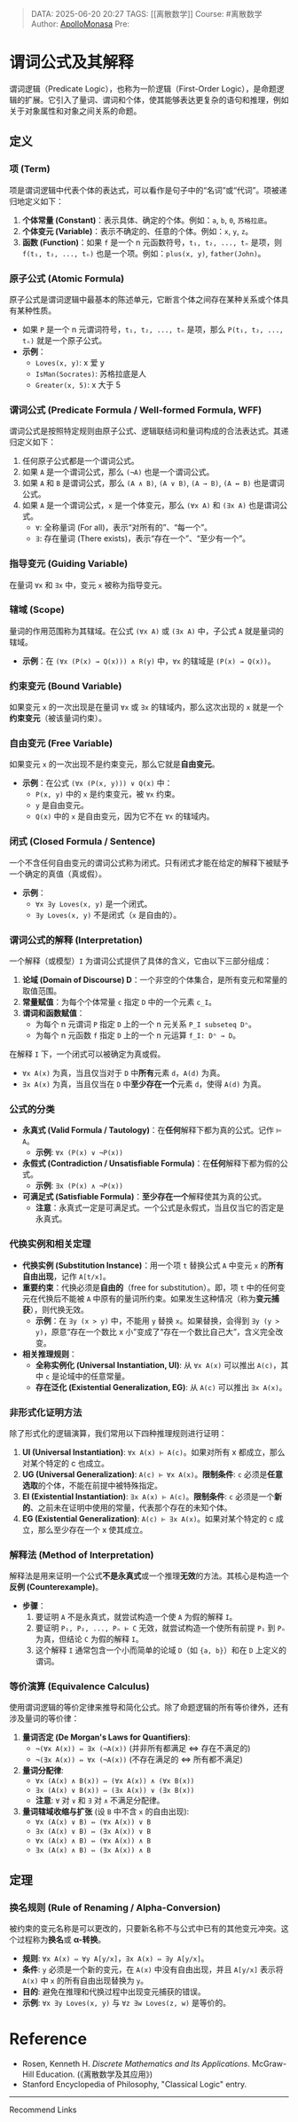 

> DATA: 2025-06-20 20:27
> TAGS: [[离散数学]]
> Course: #离散数学
> Author: [ApolloMonasa](https://github.com/ApolloMonasa)
> Pre:

# 谓词公式及其解释

谓词逻辑（Predicate Logic），也称为一阶逻辑（First-Order Logic），是命题逻辑的扩展。它引入了量词、谓词和个体，使其能够表达更复杂的语句和推理，例如关于对象属性和对象之间关系的命题。

## 定义

### 项 (Term)
项是谓词逻辑中代表个体的表达式，可以看作是句子中的“名词”或“代词”。项被递归地定义如下：
1.  **个体常量 (Constant)**：表示具体、确定的个体。例如：`a`, `b`, `0`, `苏格拉底`。
2.  **个体变元 (Variable)**：表示不确定的、任意的个体。例如：`x`, `y`, `z`。
3.  **函数 (Function)**：如果 `f` 是一个 n 元函数符号，`t₁, t₂, ..., tₙ` 是项，则 `f(t₁, t₂, ..., tₙ)` 也是一个项。例如：`plus(x, y)`, `father(John)`。

### 原子公式 (Atomic Formula)
原子公式是谓词逻辑中最基本的陈述单元，它断言个体之间存在某种关系或个体具有某种性质。
- 如果 `P` 是一个 n 元谓词符号，`t₁, t₂, ..., tₙ` 是项，那么 `P(t₁, t₂, ..., tₙ)` 就是一个原子公式。
- **示例**：
    - `Loves(x, y)`: x 爱 y
    - `IsMan(Socrates)`: 苏格拉底是人
    - `Greater(x, 5)`: x 大于 5

### 谓词公式 (Predicate Formula / Well-formed Formula, WFF)
谓词公式是按照特定规则由原子公式、逻辑联结词和量词构成的合法表达式。其递归定义如下：
1.  任何原子公式都是一个谓词公式。
2.  如果 `A` 是一个谓词公式，那么 `(¬A)` 也是一个谓词公式。
3.  如果 `A` 和 `B` 是谓词公式，那么 `(A ∧ B)`, `(A ∨ B)`, `(A → B)`, `(A ↔ B)` 也是谓词公式。
4.  如果 `A` 是一个谓词公式，`x` 是一个体变元，那么 `(∀x A)` 和 `(∃x A)` 也是谓词公式。
    - `∀`: 全称量词 (For all)，表示“对所有的”、“每一个”。
    - `∃`: 存在量词 (There exists)，表示“存在一个”、“至少有一个”。

### 指导变元 (Guiding Variable)
在量词 `∀x` 和 `∃x` 中，变元 `x` 被称为指导变元。

### 辖域 (Scope)
量词的作用范围称为其辖域。在公式 `(∀x A)` 或 `(∃x A)` 中，子公式 `A` 就是量词的辖域。
- **示例**：在 `(∀x (P(x) → Q(x))) ∧ R(y)` 中，`∀x` 的辖域是 `(P(x) → Q(x))`。

### 约束变元 (Bound Variable)
如果变元 `x` 的一次出现是在量词 `∀x` 或 `∃x` 的辖域内，那么这次出现的 `x` 就是一个**约束变元**（被该量词约束）。

### 自由变元 (Free Variable)
如果变元 `x` 的一次出现不是约束变元，那么它就是**自由变元**。
- **示例**：在公式 `(∀x (P(x, y))) ∨ Q(x)` 中：
    - `P(x, y)` 中的 `x` 是约束变元，被 `∀x` 约束。
    - `y` 是自由变元。
    - `Q(x)` 中的 `x` 是自由变元，因为它不在 `∀x` 的辖域内。

### 闭式 (Closed Formula / Sentence)
一个不含任何自由变元的谓词公式称为闭式。只有闭式才能在给定的解释下被赋予一个确定的真值（真或假）。
- **示例**：
    - `∀x ∃y Loves(x, y)` 是一个闭式。
    - `∃y Loves(x, y)` 不是闭式（`x` 是自由的）。

### 谓词公式的解释 (Interpretation)
一个解释（或模型）`I` 为谓词公式提供了具体的含义，它由以下三部分组成：
1.  **论域 (Domain of Discourse) D**：一个非空的个体集合，是所有变元和常量的取值范围。
2.  **常量赋值**：为每个个体常量 `c` 指定 `D` 中的一个元素 `c_I`。
3.  **谓词和函数赋值**：
    - 为每个 n 元谓词 `P` 指定 `D` 上的一个 n 元关系 `P_I subseteq Dⁿ`。
    - 为每个 n 元函数 `f` 指定 `D` 上的一个 n 元运算 `f_I: Dⁿ → D`。

在解释 `I` 下，一个闭式可以被确定为真或假。
- `∀x A(x)` 为真，当且仅当对于 `D` 中**所有**元素 `d`，`A(d)` 为真。
- `∃x A(x)` 为真，当且仅当在 `D` 中**至少存在一个**元素 `d`，使得 `A(d)` 为真。

### 公式的分类
- **永真式 (Valid Formula / Tautology)**：在**任何**解释下都为真的公式。记作 `⊨ A`。
  - **示例**: `∀x (P(x) ∨ ¬P(x))`
- **永假式 (Contradiction / Unsatisfiable Formula)**：在**任何**解释下都为假的公式。
  - **示例**: `∃x (P(x) ∧ ¬P(x))`
- **可满足式 (Satisfiable Formula)**：**至少存在一个**解释使其为真的公式。
  - **注意**：永真式一定是可满足式。一个公式是永假式，当且仅当它的否定是永真式。

### 代换实例和相关定理
- **代换实例 (Substitution Instance)**：用一个项 `t` 替换公式 `A` 中变元 `x` 的**所有自由出现**，记作 `A[t/x]`。
- **重要约束**：代换必须是**自由的**（free for substitution）。即，项 `t` 中的任何变元在代换后不能被 `A` 中原有的量词所约束。如果发生这种情况（称为**变元捕获**），则代换无效。
  - **示例**：在 `∃y (x > y)` 中，不能用 `y` 替换 `x`。如果替换，会得到 `∃y (y > y)`，原意“存在一个数比 x 小”变成了“存在一个数比自己大”，含义完全改变。
- **相关推理规则**：
    - **全称实例化 (Universal Instantiation, UI)**: 从 `∀x A(x)` 可以推出 `A(c)`，其中 `c` 是论域中的任意常量。
    - **存在泛化 (Existential Generalization, EG)**: 从 `A(c)` 可以推出 `∃x A(x)`。

### 非形式化证明方法
除了形式化的逻辑演算，我们常用以下四种推理规则进行证明：
1.  **UI (Universal Instantiation)**: `∀x A(x) ⊢ A(c)`。如果对所有 x 都成立，那么对某个特定的 c 也成立。
2.  **UG (Universal Generalization)**: `A(c) ⊢ ∀x A(x)`。**限制条件**: `c` 必须是**任意选取**的个体，不能在前提中被特殊指定。
3.  **EI (Existential Instantiation)**: `∃x A(x) ⊢ A(c)`。**限制条件**: `c` 必须是一个**新的**、之前未在证明中使用的常量，代表那个存在的未知个体。
4.  **EG (Existential Generalization)**: `A(c) ⊢ ∃x A(x)`。如果对某个特定的 c 成立，那么至少存在一个 x 使其成立。

### 解释法 (Method of Interpretation)
解释法是用来证明一个公式**不是永真式**或一个推理**无效**的方法。其核心是构造一个**反例 (Counterexample)**。
- **步骤**：
  1.  要证明 `A` 不是永真式，就尝试构造一个使 `A` 为假的解释 `I`。
  2.  要证明 `P₁, P₂, ..., Pₙ ⊢ C` 无效，就尝试构造一个使所有前提 `P₁` 到 `Pₙ` 为真，但结论 `C` 为假的解释 `I`。
  3.  这个解释 `I` 通常包含一个小而简单的论域 `D`（如 `{a, b}`）和在 `D` 上定义的谓词。

### 等价演算 (Equivalence Calculus)
使用谓词逻辑的等价定律来推导和简化公式。除了命题逻辑的所有等价律外，还有涉及量词的等价律：

1.  **量词否定 (De Morgan's Laws for Quantifiers)**:
    - `¬(∀x A(x)) ⇔ ∃x (¬A(x))` (并非所有都满足 ⇔ 存在不满足的)
    - `¬(∃x A(x)) ⇔ ∀x (¬A(x))` (不存在满足的 ⇔ 所有都不满足)
2.  **量词分配律**:
    - `∀x (A(x) ∧ B(x)) ⇔ (∀x A(x)) ∧ (∀x B(x))`
    - `∃x (A(x) ∨ B(x)) ⇔ (∃x A(x)) ∨ (∃x B(x))`
    - **注意**: `∀` 对 `∨` 和 `∃` 对 `∧` 不满足分配律。
3.  **量词辖域收缩与扩张** (设 `B` 中不含 `x` 的自由出现):
    - `∀x (A(x) ∨ B) ⇔ (∀x A(x)) ∨ B`
    - `∃x (A(x) ∨ B) ⇔ (∃x A(x)) ∨ B`
    - `∀x (A(x) ∧ B) ⇔ (∀x A(x)) ∧ B`
    - `∃x (A(x) ∧ B) ⇔ (∃x A(x)) ∧ B`

## 定理

### 换名规则 (Rule of Renaming / Alpha-Conversion)
被约束的变元名称是可以更改的，只要新名称不与公式中已有的其他变元冲突。这个过程称为**换名**或 **α-转换**。
- **规则**: `∀x A(x) ⇔ ∀y A[y/x]`，`∃x A(x) ⇔ ∃y A[y/x]`。
- **条件**: `y` 必须是一个新的变元，在 `A(x)` 中没有自由出现，并且 `A[y/x]` 表示将 `A(x)` 中 `x` 的所有自由出现替换为 `y`。
- **目的**: 避免在推理和代换过程中出现变元捕获的错误。
- **示例**: `∀x ∃y Loves(x, y)` 与 `∀z ∃w Loves(z, w)` 是等价的。

# Reference

- Rosen, Kenneth H. *Discrete Mathematics and Its Applications*. McGraw-Hill Education. (《离散数学及其应用》)
- Stanford Encyclopedia of Philosophy, "Classical Logic" entry.

---
Recommend Links
